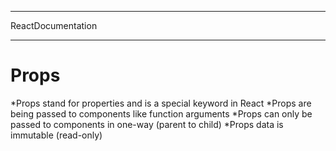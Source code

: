*********************
ReactDocumentation
*******************
# Props
  *Props stand for properties and is a special keyword in React
  *Props are being passed to components like function arguments
  *Props can only be passed to components in one-way (parent to child)
  *Props data is immutable (read-only)
